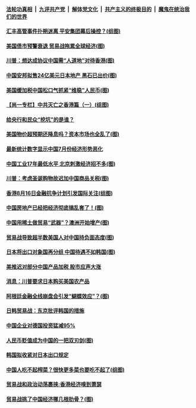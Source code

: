 ####  [法轮功真相](../../../../basic/blob/master/README.md?t=08151748) &nbsp;|&nbsp; [九评共产党](../../../../9ping.md/blob/master/README.md?t=08151748) &nbsp;|&nbsp; [解体党文化](../../../../jtdwh.md/blob/master/README.md?t=08151748)  &nbsp;|&nbsp; [共产主义的终极目的](../../../../gczydzjmd.md/blob/master/README.md?t=08151748) &nbsp;|&nbsp; [魔鬼在统治我们的世界](../../../../mgztzwmdsj.md/blob/master/README.md?t=08151748) 

#### [汇丰高管事件扑朔迷离 平安集团幕后操控？(组图)](../pages/p5/903808.md?t=08151748) 

#### [美国债市预警衰退 贸易战拖累全球经济(图)](../pages/p5/903796.md?t=08151748) 

#### [川普：想达成协议中国需“人道地”对待香港(图)](../pages/p5/903767.md?t=08151748) 

#### [中国安邦拟售24亿美元日本地产 黑石已出价(图)](../pages/p5/903730.md?t=08151748) 

#### [美国缓加税中国松口气抓紧“维稳”人民币(图)](../pages/p5/903720.md?t=08151748) 

#### [【尚一专栏】中共灭亡之香港篇（一）(组图)](../pages/p5/903743.md?t=08151748) 

#### [给央行和民众“挖坑”的是谁？](../pages/p5/903750.md?t=08151748) 

#### [美国物价超预期还降息吗？资本市场也全乱了(图)](../pages/p5/903729.md?t=08151748) 

#### [最新统计数字显示中国7月份经济形势恶化](../pages/p5/903701.md?t=08151748) 

#### [中国工业17年最低水平 北京刺激经济招不多(图)](../pages/p5/903698.md?t=08151748) 

#### [川普：考虑圣诞购物故迟加中国商品关税(图)](../pages/p5/903659.md?t=08151748) 

#### [香港8月16日金融抗争计划引发国际关注(组图)](../pages/p5/903623.md?t=08151748) 

#### [中国房地产已经把经济彻底搞乱套了！(图)](../pages/p5/903622.md?t=08151748) 

#### [中国用稀土做贸易“武器”？澳洲开始增产(图)](../pages/p5/903621.md?t=08151748) 

#### [贸易战导致超半数美国人对中国持负面态度(图)](../pages/p5/903630.md?t=08151748) 

#### [日本将出口对象国再分组 中国待遇不如韩国(图)](../pages/p5/903620.md?t=08151748) 

#### [美推迟对部分中国产品加税 股市应声大涨](../pages/p5/903624.md?t=08151748) 

#### [消息：川普要求日本购买美国农产品](../pages/p5/903618.md?t=08151748) 

#### [阿根廷金融全线崩盘会引发“蝴蝶效应”？(图)](../pages/p5/903590.md?t=08151748) 

#### [日韩贸易战：东京批评韩国的措施](../pages/p5/903580.md?t=08151748) 

#### [中国企业对德国投资猛减95%](../pages/p5/903579.md?t=08151748) 

#### [人民币贬值成为中国的一把双刃剑(图)](../pages/p5/903578.md?t=08151748) 

#### [韩国拟收紧对日本出口规定](../pages/p5/903577.md?t=08151748) 

#### [中国人吃不起榨菜？很快更多菜也要吃不起了(组图)](../pages/p5/903485.md?t=08151748) 

#### [贸易战和政治动荡裹挟:香港经济嗅到萧瑟](../pages/p5/903523.md?t=08151748) 

#### [贸易战挑了中国经济哪几根肋骨？(图)](../pages/p5/903522.md?t=08151748) 

